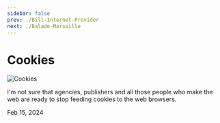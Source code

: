 ```yaml
---
sidebar: false
prev: ./Bill-Internet-Provider
next: ./Balade-Marseille
---
```


# Cookies

![Cookies](/img/cookies.jpg)

I'm not sure that agencies, publishers and all those people who make the web are ready to stop feeding cookies to the web browsers.

Feb 15, 2024
